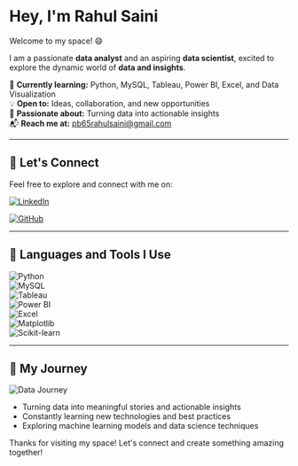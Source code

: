 # Hey, I'm Rahul Saini

Welcome to my space! 😄

I am a passionate **data analyst** and an aspiring **data scientist**, excited to explore the dynamic world of **data and insights**.

🌱 **Currently learning:** Python, MySQL, Tableau, Power BI, Excel, and Data Visualization  
💡 **Open to:** Ideas, collaboration, and new opportunities  
🚀 **Passionate about:** Turning data into actionable insights  
📬 **Reach me at:** pb65rahulsaini@gmail.com

---

## 🌟 Let's Connect
Feel free to explore and connect with me on:

[![LinkedIn](https://img.shields.io/badge/-LinkedIn-blue?style=for-the-badge&logo=linkedin)](https://www.linkedin.com/in/rahul-saini-2b4b33337/)


[![GitHub](https://img.shields.io/badge/-GitHub-black?style=for-the-badge&logo=github)](https://github.com/Rahulsaini012)

---

## 🔧 Languages and Tools I Use

![Python](https://img.shields.io/badge/-Python-3776AB?style=for-the-badge&logo=python&logoColor=white)  
![MySQL](https://img.shields.io/badge/-MySQL-4479A1?style=for-the-badge&logo=mysql&logoColor=white)  
![Tableau](https://img.shields.io/badge/-Tableau-E97627?style=for-the-badge&logo=tableau)  
![Power BI](https://img.shields.io/badge/-Power%20BI-F2C811?style=for-the-badge&logo=powerbi)  
![Excel](https://img.shields.io/badge/-Excel-217346?style=for-the-badge&logo=microsoft-excel)  
![Matplotlib](https://img.shields.io/badge/-Matplotlib-334A5F?style=for-the-badge&logo=python&logoColor=white)  
![Scikit-learn](https://img.shields.io/badge/-Scikit%20Learn-F7931E?style=for-the-badge&logo=scikitlearn)

---

## 🎯 My Journey

![Data Journey](https://images.unsplash.com/photo-1556155092-8707de31f9c4?crop=entropy&cs=tinysrgb&fit=max&fm=jpg&q=80&w=1400&h=600)

- Turning data into meaningful stories and actionable insights  
- Constantly learning new technologies and best practices  
- Exploring machine learning models and data science techniques  

Thanks for visiting my space! Let's connect and create something amazing together!


